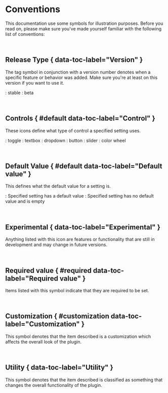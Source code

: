 # Conventions
This documentation use some symbols for illustration purposes. Before you read
on, please make sure you've made yourself familiar with the following list of
conventions:

<br />

## <!-- md:version --> Release Type { data-toc-label="Version" }

The tag symbol in conjunction with a version number denotes when a specific feature or behavior was added. Make sure you're at least on this version if you want to use it.

:   <!-- md:version stable- --> stable
:   <!-- md:version beta- --> beta

<br />

## <!-- md:control --> Controls { #default data-toc-label="Control" }

These icons define what type of control a specified setting uses.

:   <!-- md:control toggle --> toggle
:   <!-- md:control textbox --> textbox
:   <!-- md:control dropdown --> dropdown
:   <!-- md:control button --> button
:   <!-- md:control slider --> slider
:   <!-- md:control color --> color wheel

<br />

## <!-- md:default --> Default Value { #default data-toc-label="Default value" }

This defines what the default value for a setting is.

:   <!-- md:default --> Specified setting has a default value
:   <!-- md:default none --> Specified setting has no default value and is empty

<br />

## <!-- md:flag experimental --> Experimental { data-toc-label="Experimental" }

Anything listed with this icon are features or functionality that are still in development and may change in future versions.

<br />

## <!-- md:flag required --> Required value { #required data-toc-label="Required value" }

Items listed with this symbol indicate that they are required to be set.

<br />

## <!-- md:flag customization --> Customization { #customization data-toc-label="Customization" }

This symbol denotes that the item described is a customization which affects the overall look of the plugin.

<br />

## <!-- md:utility --> Utility { data-toc-label="Utility" }

This symbol denotes that the item described is classified as something that changes the overall functionality of the plugin.

  [Insiders]: insiders/index.md
